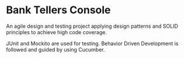 # Bank Tellers Console

An agile design and testing project applying design patterns and SOLID principles to achieve high code coverage.

JUnit and Mockito are used for testing. Behavior Driven Development is followed and guided by using Cucumber.

